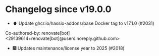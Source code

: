 # Changelog since v19.0.0
- ⬆️ Update ghcr.io/hassio-addons/base Docker tag to v17.1.0 (#2031)

Co-authored-by: renovate[bot] <29139614+renovate[bot]@users.noreply.github.com> 
- 🎆 Updates maintenance/license year to 2025 (#2018) 

